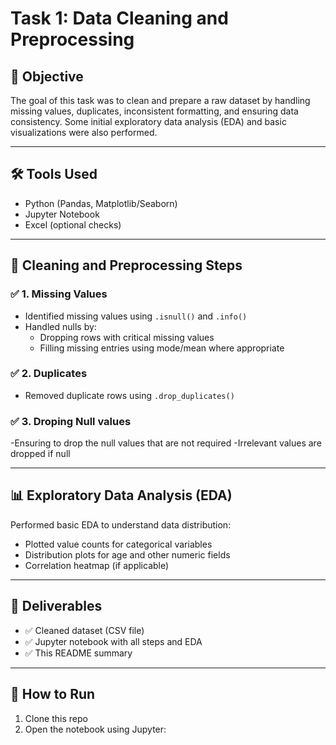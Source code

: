 # Task 1: Data Cleaning and Preprocessing

## 📌 Objective
The goal of this task was to clean and prepare a raw dataset by handling missing values, duplicates, inconsistent formatting, and ensuring data consistency. Some initial exploratory data analysis (EDA) and basic visualizations were also performed.

---

## 🛠️ Tools Used
- Python (Pandas, Matplotlib/Seaborn)
- Jupyter Notebook
- Excel (optional checks)

---

## 🧹 Cleaning and Preprocessing Steps

### ✅ 1. Missing Values
- Identified missing values using `.isnull()` and `.info()`
- Handled nulls by:
  - Dropping rows with critical missing values
  - Filling missing entries using mode/mean where appropriate

### ✅ 2. Duplicates
- Removed duplicate rows using `.drop_duplicates()`

### ✅ 3. Droping Null values
-Ensuring to drop the null values that are not required
  -Irrelevant values are dropped if null

---

## 📊 Exploratory Data Analysis (EDA)

Performed basic EDA to understand data distribution:
- Plotted value counts for categorical variables
- Distribution plots for age and other numeric fields
- Correlation heatmap (if applicable)

---

## 📁 Deliverables

- ✅ Cleaned dataset (CSV file)
- ✅ Jupyter notebook with all steps and EDA
- ✅ This README summary

---

## 🚀 How to Run
1. Clone this repo
2. Open the notebook using Jupyter:
